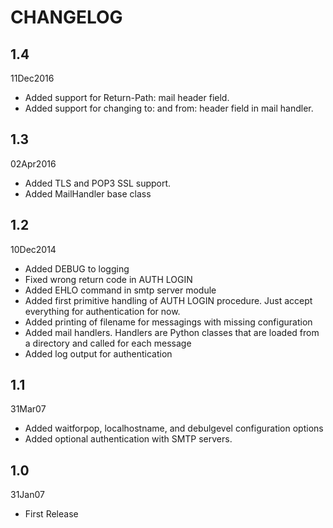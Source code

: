 # CHANGELOG

## 1.4
11Dec2016
* Added support for Return-Path: mail header field.
* Added support for changing to: and from: header field in mail handler.

## 1.3 
02Apr2016
* Added TLS and POP3 SSL support.
* Added MailHandler base class

## 1.2
10Dec2014
* Added DEBUG to logging
* Fixed wrong return code in AUTH LOGIN
* Added EHLO command in smtp server module
* Added first primitive handling of AUTH LOGIN procedure. Just accept everything for authentication for now.
* Added printing of filename for messagings with missing configuration
* Added mail handlers. Handlers are Python classes that are loaded from a directory and called for each message
* Added log output for authentication

## 1.1
31Mar07
* Added waitforpop, localhostname, and debulgevel configuration options
* Added optional authentication with SMTP servers.

## 1.0
31Jan07
* First Release
